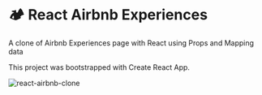# 🏕 React Airbnb Experiences

A clone of Airbnb Experiences page with React using Props and Mapping data

This project was bootstrapped with Create React App.

![react-airbnb-clone](https://user-images.githubusercontent.com/99015262/180433252-1c721758-f64c-436e-8f18-b40f375347f0.png)
